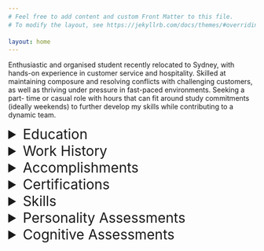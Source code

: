 ```yaml
---
# Feel free to add content and custom Front Matter to this file.
# To modify the layout, see https://jekyllrb.com/docs/themes/#overriding-theme-defaults

layout: home
---
```


Enthusiastic and organised student recently relocated to Sydney, with hands-on experience in
customer service and hospitality. Skilled at maintaining composure and resolving conflicts with
challenging customers, as well as thriving under pressure in fast-paced environments. Seeking a part-
time or casual role with hours that can fit around study commitments (ideally weekends) to further
develop my skills while contributing to a dynamic team.

<details>
    <summary style="font-size: 2em;">Education</summary>
        <div style="margin-left: 30px;">
            <b>Bachelor of Arts</b> | <i>University of Notre Dame</i> | Beginning Feb 2025
            <ul>
                <li></li>
            </ul>
            <b>Undergraduate Certificate in Science (Transferred)</b> | <i>University of Tasmania</i> | Jul 2024–Dec 2024
            <ul>    
                <li>Student representative</li>
                <li>7.0 GPA</li>
            </ul>
            <b>Various Single Subjects</b> | <i>Open Universities Australia</i> | Aug 2020–Dec 2023
            <ul>
                <li>100% mark in Foundations of Mathematics (Murdoch University, 2020)</li>
            </ul>
            <b>Years 7-11</b> | <i>Nepean Creative and Performing Arts High School</i> | 2019–Aug 2020
            <ul>
                <li>Head of Year (yr. 7, 2019)</li>
                <li>ICAS Science High Distinction (2019)</li>
                <li>APSMO Mathematical Olympiad Highest Individual Score (2019)</li>
            </ul>
        </div>
</details>

<details>
    <summary style="font-size: 2em;">Work History</summary>
        <div style="margin-left: 30px;">
            <b>Food & Beverage Team Member (Front of House)</b> | <i>Scenic World</i> | Jun 2024–Jan 2025
            <ul>
                <li>Provided exceptional customer service in a fast-paced environment, handling high-pressure situations and effectively resolving customer concerns</li>
                <li>Operated Point of Sale systems (in both café and restaurant settings), processing transactions accurately and efficiently</li>
                <li>Collaborated with tour guides and group leaders to ensure an outstanding guest experience</li>
                <li>Performed various tasks for corporate events, weddings, and other functions, including setup and waitstaff duties</li>
            </ul>
            <b>Academic Tutor</b> | <i>Just Think About It Education</i> | Feb 2023–Jun 2024
            <ul>
                <li>1-1 Maths, English, and Science tuition up to Year 12</li>
            </ul>
        </div>
</details>

<details>
    <summary style="font-size: 2em;">Accomplishments</summary>
        <div style="margin-left: 30px;">

        </div>
</details>

<details>
    <summary style="font-size: 2em;">Certifications</summary>
        <div style="margin-left: 30px;">
            <ul>
                <li>RSA</li>
                <li>Food Handler Basics Certificate</li>
            </ul>
        </div>
</details>

<details>
    <summary style="font-size: 2em;">Skills</summary>
        <div style="margin-left: 30px;">
            <p style="font-size: 1.5em;">Hard Skills</p>
            <ul>
                <li>Piano (Grade 8)</li>
                <li>Violin (Grade 5)</li>
                <li>Microsoft Office Suite</li>
            </ul>
            <p style="font-size: 1.5em;">Soft Skills</p>
            <ul>
                <li>Resilience</li>
            </ul>
        </div>
</details>

<details>
    <summary style="font-size: 2em;">Personality Assessments</summary>
        <div style="margin-left: 30px;">
            <details>
                <summary style="font-size: 1.5em;">Myers–Briggs Type Indicator: ENTJ-A</summary>
                    <img src="assets/ENTJ Personality (Commander) 16Personalities.png" alt="81% Extraverted, 81% Intuitive, 67% Thinking, 69% Judging, 89% Assertive">
            </details>

            <details>
                <summary style="font-size: 1.5em;">Big Five</summary>
                    <img src="assets/BIG5-graphic.png" alt="84% Extroversion, 97% Emotional Stability, 37% Agreeableness, 89% Conscientiousness, 79% Intellect/Imagination">
            </details>

            <details>
                <summary style="font-size: 1.5em;">DISC Profile: D I/C</summary>
                    <img src="assets/open-disc.png" alt="">
        </details>
        </div>
</details>

<details>
    <summary style="font-size: 2em;">Cognitive Assessments</summary>
        <div style="margin-left: 30px;">
            <details>
                <summary style="font-size: 1.5em;">Work in progress</summary>

            </details>
        </div>
</details>